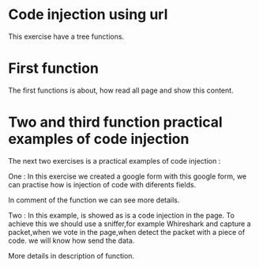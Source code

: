 # Code injection using url

This exercise have a tree functions.

# First function

The first functions is about, how read all page and show this content.

# Two and third function practical examples of code injection

The next two exercises is a practical examples of code injection :

One : In this exercise we created a google form with this google form, we can practise how is injection of code with diferents fields.

In comment of the function we can see more details.

Two : In this example, is showed as is a code injection in the page.
To achieve this we should use a sniffer,for example Whireshark and capture a packet,when we vote in the page,when detect the packet with a piece of code.
we will know how send the data.

More details in description of function. 

